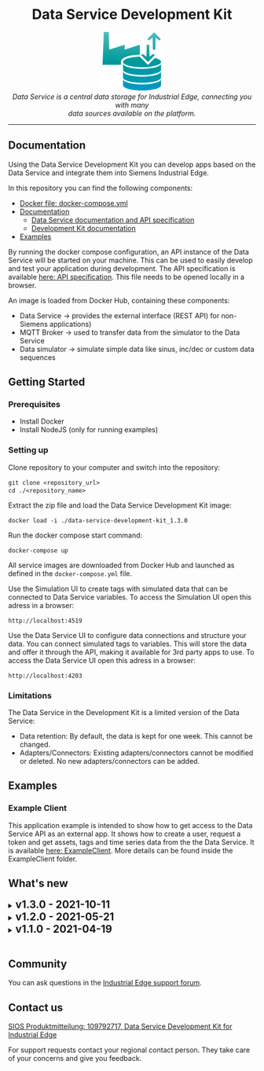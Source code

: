 <div align="center"><h1>Data Service Development Kit</h1></div>
<div align="center">
    <img src="./docs/graphics/IndustrialEdgeApp_DataService_Gradient.svg" alt="data-service-development-kit-logo" width="120px" height="120px"/>
    <br>
    <i>Data Service is a central data storage for Industrial Edge, connecting you with many 
        <br> data sources available on the platform.</i>
    <br>
</div>

<hr>

## Documentation
Using the ​Data Service Development Kit​ you can develop apps based on the Data Service and integrate them into Siemens Industrial Edge.

In this repository you can find the following components:
- <a href="docker-compose.yml">​Docker file: docker-compose.yml</a>
- <a href="./docs">Documentation</a>
  - <a href="./docs/data-service">​Data Service documentation and ​API specification</a>
  - <a href="./docs/development-kit">Development Kit documentation</a>
- <a href="./examples">Examples</a>

By running the docker compose configuration, an API instance of the Data Service will be started on your machine. This can be used to easily develop and test your application during development. The API specification is available [here: API specification](./docs/data-service/api-documentation/data-service-api-specification.html). This file needs to be opened locally in a browser.

An image is loaded from Docker Hub, containing these components:
  - ​Data Service -> provides the external interface (REST API) for non-Siemens applications)
  - ​MQTT Broker -> used to transfer data from the simulator to the Data Service
  - Data simulator -> simulate simple data like sinus, inc/dec or custom data sequences

## Getting Started
### Prerequisites
- Install Docker
- Install NodeJS (only for running examples)

### Setting up
Clone repository to your computer and switch into the repository:
```
git clone <repository_url>
cd ./<repository_name>
```
Extract the zip file and load the Data Service Development Kit image:
```
docker load -i ./data-service-development-kit_1.3.0
```
Run the docker compose start command:
```
docker-compose up
```
​All service images are downloaded from Docker Hub and launched as defined in the ```​docker-compose.yml​``` file.

Use the Simulation UI to create tags with simulated data that can be connected to Data Service variables. To access the Simulation UI open this adress in a browser:
```
http://localhost:4519
```
Use the Data Service UI to configure data connections and structure your data. You can connect simulated tags to variables. This will store the data and offer it through the API, making it available for 3rd party apps to use. To access the Data Service UI open this adress in a browser:
```
http://localhost:4203​
```
### Limitations

The Data Service in the Development Kit is a limited version of the Data Service:
- Data retention: ​By default, the data is kept for one week. This cannot be changed.
- Adapters/Connectors: Existing adapters/connectors cannot be modified or deleted. No new adapters/connectors can be added.

## Examples
### Example Client
​This application example is intended to show how to get access to the Data Service API as an external app.
It shows how to create a user, request a token and get assets, tags and time series data from the the Data Service. ​It is available [here: ExampleClient](./examples/ExampleClient). More details can be found inside the ExampleClient folder.

## What's new
<details>
  <summary>
    <h2 style="display: inline">v1.3.0 - 2021-10-11</h2>
  </summary>
  <h3>Added</h3>
  <ul>
    <li>Predefined aspect types</li>
    <li>Create aspects from aspect types</li>
    <li>Backup/Recovery</li>
    <li>Preview chart</li>
    <ul>
      <li>Auto-refresh</li>
      <li>Select aggregation</li>
      <li>Select time range</li>
    </ul>
    <li>Better state/debug information</li>
      <ul>
        <li>Show variable errors</li>
        <li>Show adapter errors</li>
        <li>Show connection state of variable</li>
      </ul>
    <li>Create simple variables (variables without connector)</li>
    <li>Data retention per variable</li>
  </ul>
  <h3>Fixed</h3>
  <ul>
    <li>Delete dialog layout fixes</li>
    <li>Documentation of Data Service System Info Adapter</li>
    <li>Data gap after Zooming</li>
    <li>Missing variable information in "Add multiple variables" dialog</li>
  </ul>
</details>

<details>
  <summary>
    <h2 style="display: inline">v1.2.0 - 2021-05-21</h2>
  </summary>
  <h3>Added</h3>
  <ul>
    <li>New Aggregates: standard deviation, variance, count (number of datapoints), first</li>
    <li>custom adapters</li>
    <li>multi variable picker</li>
    <li>string support</li>
  </ul>
  <h3>Changed</h3>
  <ul>
    <li>Optimized calculation algorithm</li>
    <li>Values with bad quality code are not considered in calculation</li>
  </ul>
</details>

<details>
  <summary>
    <h2 style="display: inline">v1.1.0 - 2021-04-19</h2>
  </summary>
  Initial release of Data Service Development Kit.
</details>

<br>

## Community
You can ask questions in the [Industrial Edge support forum](support.industry.siemens.com/tf/ww/de/threads/337/).

## Contact us

[SIOS Produktmitteilung: 109792717, Data Service Development Kit for Industrial Edge](https://support.industry.siemens.com/cs/gb/en/view/109792717)

For support requests contact your regional contact person.
They take care of your concerns and give you feedback.
